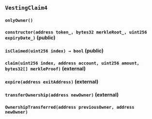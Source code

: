 ## `VestingClaim4`





### `onlyOwner()`






### `constructor(address token_, bytes32 merkleRoot_, uint256 expiryDate_)` (public)





### `isClaimed(uint256 index) → bool` (public)





### `claim(uint256 index, address account, uint256 amount, bytes32[] merkleProof)` (external)





### `expire(address exitAddress)` (external)





### `transferOwnership(address newOwner)` (external)






### `OwnershipTransferred(address previousOwner, address newOwner)`





